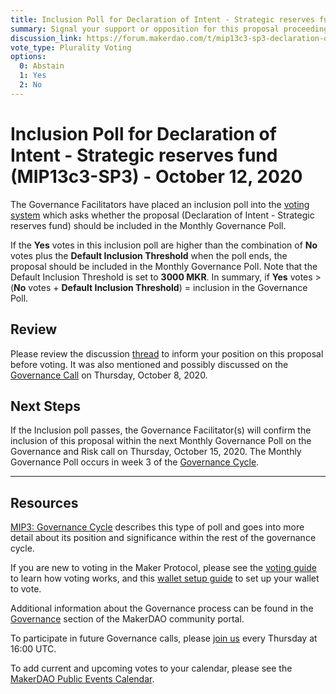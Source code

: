 ```yaml
---
title: Inclusion Poll for Declaration of Intent - Strategic reserves fund (MIP13c3-SP3)- October 12, 2020
summary: Signal your support or opposition for this proposal proceeding to next week's bundled Governance Poll.
discussion_link: https://forum.makerdao.com/t/mip13c3-sp3-declaration-of-intent-strategic-reserves-fund-srf/3765
vote_type: Plurality Voting
options:
  0: Abstain
  1: Yes
  2: No
---
```


# Inclusion Poll for Declaration of Intent - Strategic reserves fund (MIP13c3-SP3) - October 12, 2020

The Governance Facilitators have placed an inclusion poll into the [voting system](https://vote.makerdao.com/polling) which asks whether the proposal (Declaration of Intent - Strategic reserves fund) should be included in the Monthly Governance Poll.

If the **Yes** votes in this inclusion poll are higher than the combination of **No** votes plus the **Default Inclusion Threshold** when the poll ends, the proposal should be included in the Monthly Governance Poll. Note that the Default Inclusion Threshold is set to **3000 MKR**. In summary, if **Yes** votes > (**No** votes + **Default Inclusion Threshold**) = inclusion in the Governance Poll.

## Review

Please review the discussion [thread](https://forum.makerdao.com/t/mip13c3-sp3-declaration-of-intent-strategic-reserves-fund-srf/3765) to inform your position on this proposal before voting. It was also mentioned and possibly discussed on the [Governance Call](https://forum.makerdao.com/t/agenda-discussion-scientific-governance-and-risk-113-thursday-october-8-16-00-utc/4505) on Thursday, October 8, 2020.

## Next Steps

If the Inclusion poll passes, the Governance Facilitator(s) will confirm the inclusion of this proposal within the next Monthly Governance Poll on the Governance and Risk call on Thursday, October 15, 2020. The Monthly Governance Poll occurs in week 3 of the [Governance Cycle](https://github.com/makerdao/mips/blob/Accepted/MIP3/mip3.md).

---

## Resources

[MIP3: Governance Cycle](https://github.com/makerdao/mips/blob/Accepted/MIP3/mip3.md) describes this type of poll and goes into more detail about its position and significance within the rest of the governance cycle.

If you are new to voting in the Maker Protocol, please see the [voting guide](https://community-development.makerdao.com/en/learn/governance/how-voting-works/) to learn how voting works, and this [wallet setup guide](https://community-development.makerdao.com/en/learn/governance/voting-setup/) to set up your wallet to vote.

Additional information about the Governance process can be found in the [Governance](https://community-development.makerdao.com/en/learn/governance) section of the MakerDAO community portal.

To participate in future Governance calls, please [join us](https://github.com/makerdao/community/tree/master/governance/governance-and-risk-meetings) every Thursday at 16:00 UTC.

To add current and upcoming votes to your calendar, please see the [MakerDAO Public Events Calendar](https://calendar.google.com/calendar/embed?src=makerdao.com_3efhm2ghipksegl009ktniomdk%40group.calendar.google.com&ctz=America%2FLos_Angeles).
